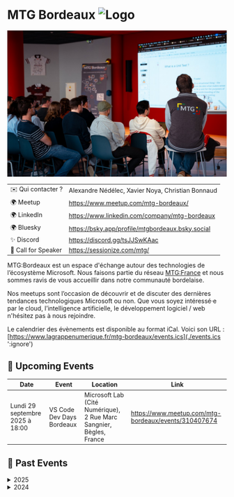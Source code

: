 # MTG Bordeaux ![Logo](./Coonelé.png ':size=100')

![Photo d'un événement Meetup MTG à Betclic](./Cover_01.jpg ':size=600')

|                     |                                                                   |
| ------------------- | ----------------------------------------------------------------- |
| ✉️ Qui contacter ?  | Alexandre Nédélec, Xavier Noya, Christian Bonnaud                 |
| 🌍 Meetup           | https://www.meetup.com/mtg-bordeaux/                              |
| 🌍 LinkedIn         | https://www.linkedin.com/company/mtg-bordeaux                     |
| 🌍 Bluesky          | https://bsky.app/profile/mtgbordeaux.bsky.social                  |
| ✨ Discord          | https://discord.gg/tsJJSwKAac                                     |
| 🎤 Call for Speaker | https://sessionize.com/mtg/                                       |

MTG:Bordeaux est un espace d'échange autour des technologies de l’écosystème Microsoft. Nous faisons partie du réseau [MTG:France](https://www.mtg-france.org/) et nous sommes ravis de vous accueillir dans notre communauté bordelaise.

Nos meetups sont l’occasion de découvrir et de discuter des dernières tendances technologiques Microsoft ou non. Que vous soyez intéressé·e par le cloud, l’intelligence artificielle, le développement logiciel / web n'hésitez pas à nous rejoindre.

Le calendrier des évènements est disponible au format iCal.
Voici son URL : [https://www.lagrappenumerique.fr/mtg-bordeaux/events.ics](./events.ics ':ignore')

<!-- EVENTS:START -->
## 📅 Upcoming Events

| Date | Event | Location | Link |
|------|--------|----------|------|
| Lundi 29 septembre 2025 à 18:00 | VS Code Dev Days Bordeaux | Microsoft Lab (Cité Numérique), 2 Rue Marc Sangnier, Bègles, France | https://www.meetup.com/mtg-bordeaux/events/310407674 |

## 📆 Past Events

<details>
<summary>2025</summary>

| Date | Event | Location | Link |
|------|--------|----------|------|
| Mardi 03 juin 2025 à 18:30 | Meetup MTG:Bordeaux #7 | Betclic, 117 Quai de Bacalan, Bordeaux | https://www.meetup.com/mtg-bordeaux/events/307780893/?utm_medium=email&utm_campaign=group-new-rsvps |
| Jeudi 10 avril 2025 à 18:30 | Meetup MTG:Bordeaux #6 | 198 Av. du Haut Lévêque, 33600 Pessac, Pessac | https://www.meetup.com/mtg-bordeaux/events/306572236/ |
| Jeudi 06 février 2025 à 18:30 | Meetup MTG:Bordeaux #5 | 5 Rue de Condé, Bordeaux | https://www.meetup.com/mtg-bordeaux/events/305136888/ |
</details>

<details>
<summary>2024</summary>

| Date | Event | Location | Link |
|------|--------|----------|------|
| Jeudi 03 octobre 2024 à 18:30 | Meetup MTG:Bordeaux #4 | 117 Quai de Bacalan, Bordeaux | https://www.meetup.com/mtg-bordeaux/events/302549137/ |
| Mardi 11 juin 2024 à 18:30 | Meetup MTG:Bordeaux #3 | 2 Rue Marc Sangnier, Bègles | https://www.meetup.com/mtg-bordeaux/events/300232411/ |
| Jeudi 04 avril 2024 à 18:30 | Meetup MTG:Bordeaux #2 | 44 All. de Tourny, Bordeaux | https://www.meetup.com/mtg-bordeaux/events/298989875/ |
| Jeudi 01 février 2024 à 18:30 | Lancement du MTG:Bordeaux | 107 Cr Balguerie Stuttenberg, Bordeaux | https://www.meetup.com/mtg-bordeaux/events/298066350/ |
</details>
<!-- EVENTS:END -->
